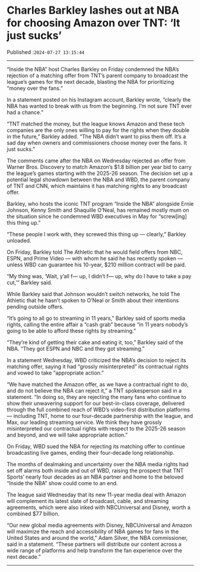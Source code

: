 # Charles Barkley lashes out at NBA for choosing Amazon over TNT: ‘It just sucks’

Published :`2024-07-27 13:15:44`

---

“Inside the NBA” host Charles Barkley on Friday condemned the NBA’s rejection of a matching offer from TNT’s parent company to broadcast the league’s games for the next decade, blasting the NBA for prioritizing “money over the fans.”

In a statement posted on his Instagram account, Barkley wrote, “clearly the NBA has wanted to break with us from the beginning. I’m not sure TNT ever had a chance.”

“TNT matched the money, but the league knows Amazon and these tech companies are the only ones willing to pay for the rights when they double in the future,” Barkley added. “The NBA didn’t want to piss them off. It’s a sad day when owners and commissioners choose money over the fans. It just sucks.”

The comments came after the NBA on Wednesday rejected an offer from Warner Bros. Discovery to match Amazon’s $1.8 billion per year bid to carry the league’s games starting with the 2025-26 season. The decision set up a potential legal showdown between the NBA and WBD, the parent company of TNT and CNN, which maintains it has matching rights to any broadcast offer.

Barkley, who hosts the iconic TNT program “Inside the NBA” alongside Ernie Johnson, Kenny Smith and Shaquille O’Neal, has remained mostly mum on the situation since he condemned WBD executives in May for “screw[ing] this thing up.”

“These people I work with, they screwed this thing up — clearly,” Barkley unloaded.

On Friday, Barkley told The Athletic that he would field offers from NBC, ESPN, and Prime Video — with whom he said he has recently spoken — unless WBD can guarantee his 10-year, $210 million contract will be paid.

“My thing was, ‘Wait, y’all f— up, I didn’t f— up, why do I have to take a pay cut,’” Barkley said.

While Barkley said that Johnson wouldn’t switch networks, he told The Athletic that he hasn’t spoken to O’Neal or Smith about their intentions pending outside offers.

“It’s going to all go to streaming in 11 years,” Barkley said of sports media rights, calling the entire affair a “cash grab” because “in 11 years nobody’s going to be able to afford these rights by streaming.”

“They’re kind of getting their cake and eating it, too,” Barkley said of the NBA. “They got ESPN and NBC and they got streaming.”

In a statement Wednesday, WBD criticized the NBA’s decision to reject its matching offer, saying it had “grossly misinterpreted” its contractual rights and vowed to take “appropriate action.”

“We have matched the Amazon offer, as we have a contractual right to do, and do not believe the NBA can reject it,” a TNT spokesperson said in a statement. “In doing so, they are rejecting the many fans who continue to show their unwavering support for our best-in-class coverage, delivered through the full combined reach of WBD’s video-first distribution platforms — including TNT, home to our four-decade partnership with the league, and Max, our leading streaming service. We think they have grossly misinterpreted our contractual rights with respect to the 2025-26 season and beyond, and we will take appropriate action.”

On Friday, WBD sued the NBA for rejecting its matching offer to continue broadcasting live games, ending their four-decade long relationship.

The months of dealmaking and uncertainty over the NBA media rights had set off alarms both inside and out of WBD, raising the prospect that TNT Sports’ nearly four decades as an NBA partner and home to the beloved “Inside the NBA” show could come to an end.

The league said Wednesday that its new 11-year media deal with Amazon will complement its latest slate of broadcast, cable, and streaming agreements, which were also inked with NBCUniversal and Disney, worth a combined $77 billion.

“Our new global media agreements with Disney, NBCUniversal and Amazon will maximize the reach and accessibility of NBA games for fans in the United States and around the world,” Adam Silver, the NBA commissioner, said in a statement. “These partners will distribute our content across a wide range of platforms and help transform the fan experience over the next decade.”

---

